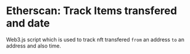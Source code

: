 # Etherscan: Track Items transfered and date
 Web3.js script which is used to track nft transfered `from` an address `to`  an address and also time.
